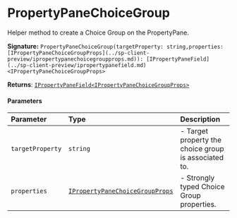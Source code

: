 # PropertyPaneChoiceGroup

Helper method to create a Choice Group on the PropertyPane.

**Signature:** ``PropertyPaneChoiceGroup(targetProperty: string,properties: [IPropertyPaneChoiceGroupProps](../sp-client-preview/ipropertypanechoicegroupprops.md)): [IPropertyPaneField](../sp-client-preview/ipropertypanefield.md)<IPropertyPaneChoiceGroupProps>``

**Returns**: [`IPropertyPaneField<IPropertyPaneChoiceGroupProps>`](../sp-client-preview/ipropertypanefield.md)



#### Parameters


| Parameter	   | Type    | Description |
|:-------------|:---------------|:------------|
| `targetProperty`    | `string` | - Target property the choice group is associated to. |
| `properties`    | [`IPropertyPaneChoiceGroupProps`](../sp-client-preview/ipropertypanechoicegroupprops.md) | - Strongly typed Choice Group properties. |


